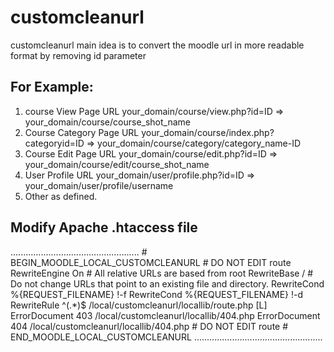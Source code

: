 # customcleanurl
customcleanurl main idea is to convert the moodle url in more readable format by removing id parameter

## For Example:
1. course View Page URL
    your_domain/course/view.php?id=ID => your_domain/course/course_shot_name
2. Course Category Page URL
    your_domain/course/index.php?categoryid=ID => your_domain/course/category/category_name-ID
3. Course Edit Page URL
    your_domain/course/edit.php?id=ID => your_domain/course/edit/course_shot_name
4. User Profile URL
    your_domain/user/profile.php?id=ID => your_domain/user/profile/username
5. Other as defined.


## Modify Apache .htaccess file
...................................................
    # BEGIN_MOODLE_LOCAL_CUSTOMCLEANURL
    # DO NOT EDIT route
    <IfModule mod_rewrite.c>
    RewriteEngine On
    # All relative URLs are based from root
    RewriteBase /
    # Do not change URLs that point to an existing file and directory.
    RewriteCond %{REQUEST_FILENAME} !-f
    RewriteCond %{REQUEST_FILENAME} !-d
    RewriteRule ^(.*)$ /local/customcleanurl/locallib/route.php [L]
    ErrorDocument 403 /local/customcleanurl/locallib/404.php
    ErrorDocument 404 /local/customcleanurl/locallib/404.php
    </IfModule>
    # DO NOT EDIT route
    # END_MOODLE_LOCAL_CUSTOMCLEANURL
...................................................

